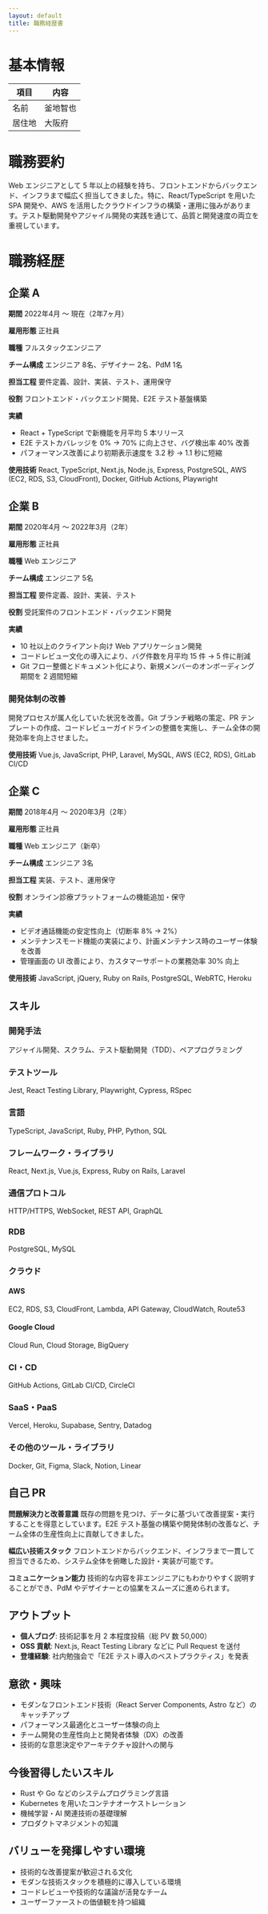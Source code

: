 ```yaml
---
layout: default
title: 職務経歴書
---
```


# 基本情報

| 項目   | 内容     |
| ------ | -------- |
| 名前   | 釜地智也 |
| 居住地 | 大阪府   |

# 職務要約

Web エンジニアとして 5 年以上の経験を持ち、フロントエンドからバックエンド、インフラまで幅広く担当してきました。特に、React/TypeScript を用いた SPA 開発や、AWS を活用したクラウドインフラの構築・運用に強みがあります。テスト駆動開発やアジャイル開発の実践を通じて、品質と開発速度の両立を重視しています。

# 職務経歴

## 企業 A

**期間**
2022年4月 ～ 現在（2年7ヶ月）

**雇用形態**
正社員

**職種**
フルスタックエンジニア

**チーム構成**
エンジニア 8名、デザイナー 2名、PdM 1名

**担当工程**
要件定義、設計、実装、テスト、運用保守

**役割**
フロントエンド・バックエンド開発、E2E テスト基盤構築

**実績**
- React + TypeScript で新機能を月平均 5 本リリース
- E2E テストカバレッジを 0% → 70% に向上させ、バグ検出率 40% 改善
- パフォーマンス改善により初期表示速度を 3.2 秒 → 1.1 秒に短縮

**使用技術**
React, TypeScript, Next.js, Node.js, Express, PostgreSQL, AWS (EC2, RDS, S3, CloudFront), Docker, GitHub Actions, Playwright

## 企業 B

**期間**
2020年4月 ～ 2022年3月（2年）

**雇用形態**
正社員

**職種**
Web エンジニア

**チーム構成**
エンジニア 5名

**担当工程**
要件定義、設計、実装、テスト

**役割**
受託案件のフロントエンド・バックエンド開発

**実績**
- 10 社以上のクライアント向け Web アプリケーション開発
- コードレビュー文化の導入により、バグ件数を月平均 15 件 → 5 件に削減
- Git フロー整備とドキュメント化により、新規メンバーのオンボーディング期間を 2 週間短縮

### 開発体制の改善

開発プロセスが属人化していた状況を改善。Git ブランチ戦略の策定、PR テンプレートの作成、コードレビューガイドラインの整備を実施し、チーム全体の開発効率を向上させました。

**使用技術**
Vue.js, JavaScript, PHP, Laravel, MySQL, AWS (EC2, RDS), GitLab CI/CD

## 企業 C

**期間**
2018年4月 ～ 2020年3月（2年）

**雇用形態**
正社員

**職種**
Web エンジニア（新卒）

**チーム構成**
エンジニア 3名

**担当工程**
実装、テスト、運用保守

**役割**
オンライン診療プラットフォームの機能追加・保守

**実績**
- ビデオ通話機能の安定性向上（切断率 8% → 2%）
- メンテナンスモード機能の実装により、計画メンテナンス時のユーザー体験を改善
- 管理画面の UI 改善により、カスタマーサポートの業務効率 30% 向上

**使用技術**
JavaScript, jQuery, Ruby on Rails, PostgreSQL, WebRTC, Heroku

## スキル

### 開発手法

アジャイル開発、スクラム、テスト駆動開発（TDD）、ペアプログラミング

### テストツール

Jest, React Testing Library, Playwright, Cypress, RSpec

### 言語

TypeScript, JavaScript, Ruby, PHP, Python, SQL

### フレームワーク・ライブラリ

React, Next.js, Vue.js, Express, Ruby on Rails, Laravel

### 通信プロトコル

HTTP/HTTPS, WebSocket, REST API, GraphQL

### RDB

PostgreSQL, MySQL

### クラウド

#### AWS

EC2, RDS, S3, CloudFront, Lambda, API Gateway, CloudWatch, Route53

#### Google Cloud

Cloud Run, Cloud Storage, BigQuery

### CI・CD

GitHub Actions, GitLab CI/CD, CircleCI

### SaaS・PaaS

Vercel, Heroku, Supabase, Sentry, Datadog

### その他のツール・ライブラリ

Docker, Git, Figma, Slack, Notion, Linear

## 自己 PR

**問題解決力と改善意識**
既存の問題を見つけ、データに基づいて改善提案・実行することを得意としています。E2E テスト基盤の構築や開発体制の改善など、チーム全体の生産性向上に貢献してきました。

**幅広い技術スタック**
フロントエンドからバックエンド、インフラまで一貫して担当できるため、システム全体を俯瞰した設計・実装が可能です。

**コミュニケーション能力**
技術的な内容を非エンジニアにもわかりやすく説明することができ、PdM やデザイナーとの協業をスムーズに進められます。

## アウトプット

- **個人ブログ**: 技術記事を月 2 本程度投稿（総 PV 数 50,000）
- **OSS 貢献**: Next.js, React Testing Library などに Pull Request を送付
- **登壇経験**: 社内勉強会で「E2E テスト導入のベストプラクティス」を発表

## 意欲・興味

- モダンなフロントエンド技術（React Server Components, Astro など）のキャッチアップ
- パフォーマンス最適化とユーザー体験の向上
- チーム開発の生産性向上と開発者体験（DX）の改善
- 技術的な意思決定やアーキテクチャ設計への関与

## 今後習得したいスキル

- Rust や Go などのシステムプログラミング言語
- Kubernetes を用いたコンテナオーケストレーション
- 機械学習・AI 関連技術の基礎理解
- プロダクトマネジメントの知識

## バリューを発揮しやすい環境

- 技術的な改善提案が歓迎される文化
- モダンな技術スタックを積極的に導入している環境
- コードレビューや技術的な議論が活発なチーム
- ユーザーファーストの価値観を持つ組織
